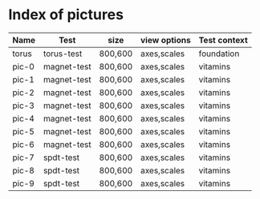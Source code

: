 # Index of pictures

| Name  | Test        | size    | view options | Test context |
| ----- | ----------- | ------- | ------------ | ------------ |
| torus | torus-test  | 800,600 | axes,scales  | foundation   |
| pic-0 | magnet-test | 800,600 | axes,scales  | vitamins     |
| pic-1 | magnet-test | 800,600 | axes,scales  | vitamins     |
| pic-2 | magnet-test | 800,600 | axes,scales  | vitamins     |
| pic-3 | magnet-test | 800,600 | axes,scales  | vitamins     |
| pic-4 | magnet-test | 800,600 | axes,scales  | vitamins     |
| pic-5 | magnet-test | 800,600 | axes,scales  | vitamins     |
| pic-6 | magnet-test | 800,600 | axes,scales  | vitamins     |
| pic-7 | spdt-test   | 800,600 | axes,scales  | vitamins     |
| pic-8 | spdt-test   | 800,600 | axes,scales  | vitamins     |
| pic-9 | spdt-test   | 800,600 | axes,scales  | vitamins     |
